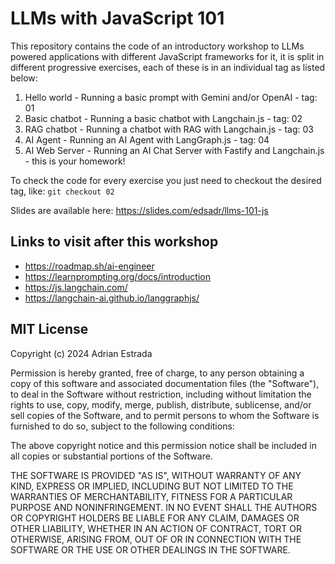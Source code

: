 # LLMs with JavaScript 101

This repository contains the code of an introductory workshop to LLMs powered applications with different JavaScript frameworks for it, it is split in different progressive exercises, each of these is in an individual tag as listed below:

1. Hello world - Running a basic prompt with Gemini and/or OpenAI - tag: 01
2. Basic chatbot - Running a basic chatbot with Langchain.js - tag: 02
3. RAG chatbot - Running a chatbot with RAG with Langchain.js - tag: 03
4. AI Agent - Running an AI Agent with LangGraph.js - tag: 04
5. AI Web Server - Running an AI Chat Server with Fastify and Langchain.js - this is your homework!

To check the code for every exercise you just need to checkout the desired tag, like: `git checkout 02`

Slides are available here: <https://slides.com/edsadr/llms-101-js>

## Links to visit after this workshop

* https://roadmap.sh/ai-engineer
* https://learnprompting.org/docs/introduction
* https://js.langchain.com/
* https://langchain-ai.github.io/langgraphjs/

## MIT License

Copyright (c) 2024 Adrian Estrada

Permission is hereby granted, free of charge, to any person obtaining a copy
of this software and associated documentation files (the "Software"), to deal
in the Software without restriction, including without limitation the rights
to use, copy, modify, merge, publish, distribute, sublicense, and/or sell
copies of the Software, and to permit persons to whom the Software is
furnished to do so, subject to the following conditions:

The above copyright notice and this permission notice shall be included in all
copies or substantial portions of the Software.

THE SOFTWARE IS PROVIDED "AS IS", WITHOUT WARRANTY OF ANY KIND, EXPRESS OR
IMPLIED, INCLUDING BUT NOT LIMITED TO THE WARRANTIES OF MERCHANTABILITY,
FITNESS FOR A PARTICULAR PURPOSE AND NONINFRINGEMENT. IN NO EVENT SHALL THE
AUTHORS OR COPYRIGHT HOLDERS BE LIABLE FOR ANY CLAIM, DAMAGES OR OTHER
LIABILITY, WHETHER IN AN ACTION OF CONTRACT, TORT OR OTHERWISE, ARISING FROM,
OUT OF OR IN CONNECTION WITH THE SOFTWARE OR THE USE OR OTHER DEALINGS IN THE
SOFTWARE.
